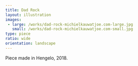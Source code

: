 ```yaml
---
title: Dad Rock
layout: illustration
images:
 - large: /works/dad-rock-michielkauwatjoe.com-large.jpg
   small: /works/dad-rock-michielkauwatjoe.com-small.jpg
type: piece
ratio: wide
orientation: landscape
---
```


Piece made in Hengelo, 2018.
